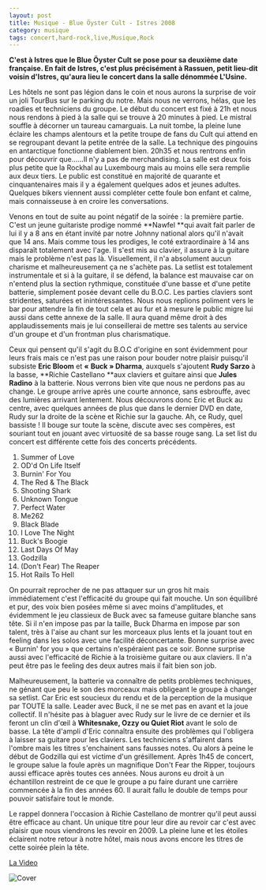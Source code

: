 ```yaml
---
layout: post
title: Musique - Blue Öyster Cult - Istres 2008
category: musique
tags: concert,hard-rock,live,Musique,Rock
---
```


**C'est à Istres que le Blue Öyster Cult se pose pour sa deuxième date française. En fait de Istres, c'est plus précisément à Rassuen, petit lieu-dit voisin d'Istres, qu'aura lieu le concert dans la salle dénommée L'Usine.**

Les hôtels ne sont pas légion dans le coin et nous aurons la surprise de voir un joli TourBus sur le parking du notre. Mais nous ne verrons, hélas, que les roadies et techniciens du groupe. Le début du concert est fixé à 21h et nous nous rendons à pied à la salle qui se trouve à 20 minutes à pied. Le mistral souffle à décorner un taureau camarguais. La nuit tombe, la pleine lune éclaire les champs alentours et la petite troupe de fans du Cult qui attend en se regroupant devant la petite entrée de la salle. La technique des pingouins en antarctique fonctionne diablement bien. 20h35 et nous rentrons enfin pour découvrir que……Il n'y a pas de merchandising. La salle est deux fois plus petite que la Rockhal au Luxembourg mais au moins elle sera remplie aux deux tiers. Le public est constitué en majorité de quarante et cinquantenaires mais il y a également quelques ados et jeunes adultes. Quelques bikers viennent aussi compléter cette foule bon enfant et calme, mais connaisseuse à en croire les conversations.

Venons en tout de suite au point négatif de la soirée : la première partie. C'est un jeune guitariste prodige nommé **Nawfel **qui avait fait parler de lui il y a 8 ans en étant invité par notre Johnny national alors qu'il n'avait que 14 ans. Mais comme tous les prodiges, le coté extraordinaire à 14 ans disparaît totalement avec l'age. Il s'est mis au clavier, il assure à la guitare mais le problème n'est pas là. Visuellement, il n'a absolument aucun charisme et malheureusement ça ne s'achète pas. La setlist est totalement instrumentale et si à la guitare, il se défend, la balance est mauvaise car on n'entend plus la section rythmique, constituée d'une basse et d'une petite batterie, simplement posée devant celle du B.O.C. Les parties claviers sont stridentes, saturées et inintéressantes. Nous nous replions poliment vers le bar pour attendre la fin de tout cela et au fur et à mesure le public migre lui aussi dans cette annexe de la salle. Il aura quand même droit à des applaudissements mais je lui conseillerai de mettre ses talents au service d'un groupe et d'un frontman plus charismatique.

Ceux qui pensent qu'il s'agit du B.O.C d'origine en sont évidemment pour leurs frais mais ce n'est pas une raison pour bouder notre plaisir puisqu'il subsiste **Eric Bloom** et **«** **Buck » Dharma**, auxquels s'ajoutent **Rudy Sarzo** à la basse, **Richie Castellano **aux claviers et guitare ainsi que **Jules Radino** à la batterie. Nous verrons bien vite que nous ne perdons pas au change. Le groupe arrive après une courte annonce, sans esbrouffe, avec des lumières arrivant lentement. Nous découvrons donc Eric et Buck au centre, avec quelques années de plus que dans le dernier DVD en date, Rudy sur la droite de la scène et Richie sur la gauche. Ah, ce Rudy, quel bassiste ! Il bouge sur toute la scène, discute avec ses compères, est souriant tout en jouant avec virtuosité de sa basse rouge sang. La set list du concert est différente cette fois des concerts précédents.

01. Summer of Love
02. OD'd On Life Itself
03. Burnin' For You
04. The Red &amp; The Black
05. Shooting Shark
06. Unknown Tongue
07. Perfect Water
08. Me262
09. Black Blade
10. I Love The Night
11. Buck's Boogie
12. Last Days Of May
13. Godzilla
14. (Don't Fear) The Reaper
15. Hot Rails To Hell

On pourrait reprocher de ne pas attaquer sur un gros hit mais immédiatement c'est l'efficacité du groupe qui fait mouche. Un son équilibré et pur, des voix bien posées même si avec moins d'amplitudes, et évidemment le jeu classieux de Buck avec sa fameuse guitare blanche sans tête. Si il n'en impose pas par la taille, Buck Dharma en impose par son talent, très à l'aise au chant sur les morceaux plus lents et la jouant tout en feeling dans les solos avec une facilité déconcertante. Bonne surprise avec « Burnin' for you » que certains n'espéraient pas ce soir. Bonne surprise aussi avec l'efficacité de Richie à la troisième guitare ou aux claviers. Il n'a peut être pas le feeling des deux autres mais il fait bien son job.

Malheureusement, la batterie va connaître de petits problèmes techniques, ne génant que peu le son des morceaux mais obligeant le groupe à changer sa setlist. Car Eric est soucieux du rendu et de la perception de la musique par TOUTE la salle. Leader avec Buck, il ne se met pas en avant et la joue collectif. Il n'hésite pas à blaguer avec Rudy sur le livre de ce dernier et ils feront un clin d'œil à **Whitesnake, Ozzy **ou** Quiet Riot** avant le solo de basse. La tête d'ampli d'Eric connaîtra ensuite des problèmes qui l'obligera à laisser sa guitare pour les claviers. Les techniciens s'affairent dans l'ombre mais les titres s'enchainent sans fausses notes. Ou alors à peine le début de Godzilla qui est victime d'un grésillement. Après 1h45 de concert, le groupe salue la foule après un magnifique Don't Fear the Ripper, toujours aussi efficace après toutes ces années. Nous aurons eu droit à un échantillon restreint de ce que le groupe a pu faire durant une carrière commencée à la fin des années 60. Il aurait fallu le double de temps pour pouvoir satisfaire tout le monde.

Le rappel donnera l'occasion à Richie Castellano de montrer qu'il peut aussi être efficace au chant. Un unique titre pour leur dire au revoir car c'est avec plaisir que nous viendrons les revoir en 2009. La pleine lune et les étoiles éclairent notre retour à notre hôtel, mais nous avons encore les titres de cette soirée plein la tête.

[La Video](https://www.youtube.com/watch?v=cnv0iNDumow)

![Cover](http://cheziceman.files.wordpress.com/2014/11/bocistres.jpg)
